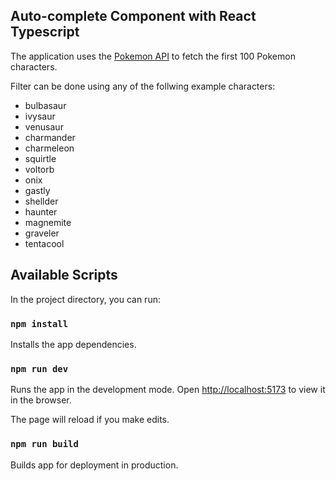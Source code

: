 ## Auto-complete Component with React Typescript

The application uses the [Pokemon API](https://pokeapi.co/api/v2/pokemon?limit=100) to fetch the first 100 Pokemon characters.

Filter can be done using any of the follwing example characters:

- bulbasaur
- ivysaur
- venusaur
- charmander
- charmeleon
- squirtle
- voltorb
- onix
- gastly
- shellder
- haunter
- magnemite
- graveler
- tentacool

## Available Scripts

In the project directory, you can run:

### `npm install`

Installs the app dependencies.

### `npm run dev`

Runs the app in the development mode.
Open [http://localhost:5173](http://localhost:5173/) to view it in the browser.

The page will reload if you make edits.

### `npm run build`

Builds app for deployment in production.
